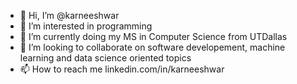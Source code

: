 - 👋 Hi, I’m @karneeshwar
- 👀 I’m interested in programming
- 🌱 I’m currently doing my MS in Computer Science from UTDallas
- 💞️ I’m looking to collaborate on software developement, machine learning and data science oriented topics
- 📫 How to reach me linkedin.com/in/karneeshwar

<!---
karneeshwar/karneeshwar is a ✨ special ✨ repository because its `README.md` (this file) appears on your GitHub profile.
You can click the Preview link to take a look at your changes.
--->

